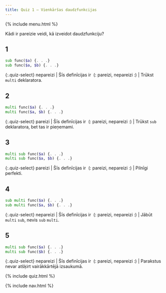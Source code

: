 ```yaml
---
title: Quiz 1 — Vienkāršas daudzfunkcijas
---
```


{% include menu.html %}

Kādi ir pareizie veidi, kā izveidot daudzfunkciju?

## 1

```raku
sub func($a) {. . .}
sub func($a, $b) {. . .}
```

{:.quiz-select}
nepareizi | Šīs definīcijas ir&nbsp; (: pareizi, nepareizi :) | Trūkst `multi` deklaratora.

## 2

```raku
multi func($a) {. . .}
multi func($a, $b) {. . .}
```

{:.quiz-select}
pareizi | Šīs definīcijas ir&nbsp; (: pareizi, nepareizi :) | Trūkst `sub` deklaratora, bet tas ir pieņemami.

## 3

```raku
multi sub func($a) {. . .}
multi sub func($a, $b) {. . .}
```

{:.quiz-select}
pareizi | Šīs definīcijas ir&nbsp; (: pareizi, nepareizi :) | Pilnīgi perfekti.

## 4

```raku
sub multi func($a) {. . .}
sub multi func($a, $b) {. . .}
```

{:.quiz-select}
nepareizi | Šīs definīcijas ir&nbsp; (: pareizi, nepareizi :) | Jābūt `multi` `sub`, nevis `sub` `multi`.

## 5

```raku
multi sub func($a) {. . .}
multi sub func($b) {. . .}
```

{:.quiz-select}
nepareizi | Šīs definīcijas ir&nbsp; (: pareizi, nepareizi :) | Parakstus nevar atšķirt vairākkārtējā izsaukumā.


{% include quiz.html %}

{% include nav.html %}